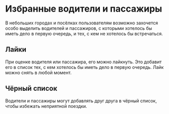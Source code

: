 # Избранные водители и пассажиры

В небольших городах и посёлках пользователям возможно захочется
особо выделить водителей и пассажиров, с которыми хотелось бы иметь
дело в первую очередь, и тех, с кем не хотелось бы встречаться.

## Лайки

При оценке водителя или пассажира, его можно лайкнуть. Это добавит его
в список тех, с кем хотелось бы иметь дело в первую очередь. Лайк можно
снять в любой момент. 

## Чёрный список

Водители и пассажиры могут добавлять друг друга в чёрный список, чтобы
избежать неприятной поездки.